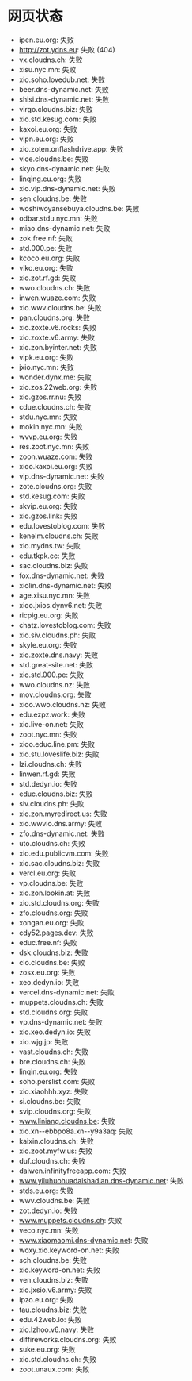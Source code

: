 # 网页状态
- ipen.eu.org: 失败
- http://zot.ydns.eu: 失败 (404)
- vx.cloudns.ch: 失败
- xisu.nyc.mn: 失败
- xio.soho.lovedub.net: 失败
- beer.dns-dynamic.net: 失败
- shisi.dns-dynamic.net: 失败
- virgo.cloudns.biz: 失败
- xio.std.kesug.com: 失败
- kaxoi.eu.org: 失败
- vipn.eu.org: 失败
- xio.zoten.onflashdrive.app: 失败
- vice.cloudns.be: 失败
- skyo.dns-dynamic.net: 失败
- linqing.eu.org: 失败
- xio.vip.dns-dynamic.net: 失败
- sen.cloudns.be: 失败
- woshiwoyansebuya.cloudns.be: 失败
- odbar.stdu.nyc.mn: 失败
- miao.dns-dynamic.net: 失败
- zok.free.nf: 失败
- std.000.pe: 失败
- kcoco.eu.org: 失败
- viko.eu.org: 失败
- xio.zot.rf.gd: 失败
- wwo.cloudns.ch: 失败
- inwen.wuaze.com: 失败
- xio.wwv.cloudns.be: 失败
- pan.cloudns.org: 失败
- xio.zoxte.v6.rocks: 失败
- xio.zoxte.v6.army: 失败
- xio.zon.byinter.net: 失败
- vipk.eu.org: 失败
- jxio.nyc.mn: 失败
- wonder.dynx.me: 失败
- xio.zos.22web.org: 失败
- xio.gzos.rr.nu: 失败
- cdue.cloudns.ch: 失败
- stdu.nyc.mn: 失败
- mokin.nyc.mn: 失败
- wvvp.eu.org: 失败
- res.zoot.nyc.mn: 失败
- zoon.wuaze.com: 失败
- xioo.kaxoi.eu.org: 失败
- vip.dns-dynamic.net: 失败
- zote.cloudns.org: 失败
- std.kesug.com: 失败
- skvip.eu.org: 失败
- xio.gzos.link: 失败
- edu.lovestoblog.com: 失败
- kenelm.cloudns.ch: 失败
- xio.mydns.tw: 失败
- edu.tkpk.cc: 失败
- sac.cloudns.biz: 失败
- fox.dns-dynamic.net: 失败
- xiolin.dns-dynamic.net: 失败
- age.xisu.nyc.mn: 失败
- xioo.jxios.dynv6.net: 失败
- ricpig.eu.org: 失败
- chatz.lovestoblog.com: 失败
- xio.siv.cloudns.ph: 失败
- skyle.eu.org: 失败
- xio.zoxte.dns.navy: 失败
- std.great-site.net: 失败
- xio.std.000.pe: 失败
- wwo.cloudns.nz: 失败
- mov.cloudns.org: 失败
- xioo.wwo.cloudns.nz: 失败
- edu.ezpz.work: 失败
- xio.live-on.net: 失败
- zoot.nyc.mn: 失败
- xioo.educ.line.pm: 失败
- xio.stu.loveslife.biz: 失败
- lzi.cloudns.ch: 失败
- linwen.rf.gd: 失败
- std.dedyn.io: 失败
- educ.cloudns.biz: 失败
- siv.cloudns.ph: 失败
- xio.zon.myredirect.us: 失败
- xio.wwvio.dns.army: 失败
- zfo.dns-dynamic.net: 失败
- uto.cloudns.ch: 失败
- xio.edu.publicvm.com: 失败
- xio.sac.cloudns.biz: 失败
- vercl.eu.org: 失败
- vp.cloudns.be: 失败
- xio.zon.lookin.at: 失败
- xio.std.cloudns.org: 失败
- zfo.cloudns.org: 失败
- xongan.eu.org: 失败
- cdy52.pages.dev: 失败
- educ.free.nf: 失败
- dsk.cloudns.biz: 失败
- clo.cloudns.be: 失败
- zosx.eu.org: 失败
- xeo.dedyn.io: 失败
- vercel.dns-dynamic.net: 失败
- muppets.cloudns.ch: 失败
- std.cloudns.org: 失败
- vp.dns-dynamic.net: 失败
- xio.xeo.dedyn.io: 失败
- xio.wjg.jp: 失败
- vast.cloudns.ch: 失败
- bre.cloudns.ch: 失败
- linqin.eu.org: 失败
- soho.perslist.com: 失败
- xio.xiaohhh.xyz: 失败
- si.cloudns.be: 失败
- svip.cloudns.org: 失败
- www.liniang.cloudns.be: 失败
- xio.xn--ebbpo8a.xn--y9a3aq: 失败
- kaixin.cloudns.ch: 失败
- xio.zoot.myfw.us: 失败
- duf.cloudns.ch: 失败
- daiwen.infinityfreeapp.com: 失败
- www.yiluhuohuadaishadian.dns-dynamic.net: 失败
- stds.eu.org: 失败
- wwv.cloudns.be: 失败
- zot.dedyn.io: 失败
- www.muppets.cloudns.ch: 失败
- veco.nyc.mn: 失败
- www.xiaomaomi.dns-dynamic.net: 失败
- woxy.xio.keyword-on.net: 失败
- sch.cloudns.be: 失败
- xio.keyword-on.net: 失败
- ven.cloudns.biz: 失败
- xio.jxsio.v6.army: 失败
- ipzo.eu.org: 失败
- tau.cloudns.biz: 失败
- edu.42web.io: 失败
- xio.lzhoo.v6.navy: 失败
- diffireworks.cloudns.org: 失败
- suke.eu.org: 失败
- xio.std.cloudns.ch: 失败
- zoot.unaux.com: 失败
